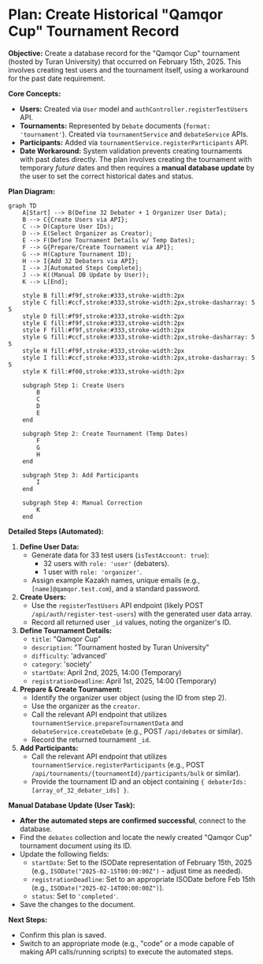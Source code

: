 # Plan: Create Historical "Qamqor Cup" Tournament Record

**Objective:** Create a database record for the "Qamqor Cup" tournament (hosted by Turan University) that occurred on February 15th, 2025. This involves creating test users and the tournament itself, using a workaround for the past date requirement.

**Core Concepts:**

*   **Users:** Created via `User` model and `authController.registerTestUsers` API.
*   **Tournaments:** Represented by `Debate` documents (`format: 'tournament'`). Created via `tournamentService` and `debateService` APIs.
*   **Participants:** Added via `tournamentService.registerParticipants` API.
*   **Date Workaround:** System validation prevents creating tournaments with past dates directly. The plan involves creating the tournament with temporary *future* dates and then requires a **manual database update** by the user to set the correct historical dates and status.

**Plan Diagram:**

```mermaid
graph TD
    A[Start] --> B(Define 32 Debater + 1 Organizer User Data);
    B --> C{Create Users via API};
    C --> D(Capture User IDs);
    D --> E(Select Organizer as Creator);
    E --> F(Define Tournament Details w/ Temp Dates);
    F --> G{Prepare/Create Tournament via API};
    G --> H(Capture Tournament ID);
    H --> I{Add 32 Debaters via API};
    I --> J[Automated Steps Complete];
    J --> K((Manual DB Update by User));
    K --> L[End];

    style B fill:#f9f,stroke:#333,stroke-width:2px
    style C fill:#ccf,stroke:#333,stroke-width:2px,stroke-dasharray: 5 5
    style D fill:#f9f,stroke:#333,stroke-width:2px
    style E fill:#f9f,stroke:#333,stroke-width:2px
    style F fill:#f9f,stroke:#333,stroke-width:2px
    style G fill:#ccf,stroke:#333,stroke-width:2px,stroke-dasharray: 5 5
    style H fill:#f9f,stroke:#333,stroke-width:2px
    style I fill:#ccf,stroke:#333,stroke-width:2px,stroke-dasharray: 5 5
    style K fill:#f00,stroke:#333,stroke-width:2px

    subgraph Step 1: Create Users
        B
        C
        D
        E
    end

    subgraph Step 2: Create Tournament (Temp Dates)
        F
        G
        H
    end

    subgraph Step 3: Add Participants
        I
    end

    subgraph Step 4: Manual Correction
        K
    end
```

**Detailed Steps (Automated):**

1.  **Define User Data:**
    *   Generate data for 33 test users (`isTestAccount: true`):
        *   32 users with `role: 'user'` (debaters).
        *   1 user with `role: 'organizer'`.
    *   Assign example Kazakh names, unique emails (e.g., `[name]@qamqor.test.com`), and a standard password.
2.  **Create Users:**
    *   Use the `registerTestUsers` API endpoint (likely POST `/api/auth/register-test-users`) with the generated user data array.
    *   Record all returned user `_id` values, noting the organizer's ID.
3.  **Define Tournament Details:**
    *   `title`: "Qamqor Cup"
    *   `description`: "Tournament hosted by Turan University"
    *   `difficulty`: 'advanced'
    *   `category`: 'society'
    *   `startDate`: April 2nd, 2025, 14:00 (Temporary)
    *   `registrationDeadline`: April 1st, 2025, 14:00 (Temporary)
4.  **Prepare & Create Tournament:**
    *   Identify the organizer user object (using the ID from step 2).
    *   Use the organizer as the `creator`.
    *   Call the relevant API endpoint that utilizes `tournamentService.prepareTournamentData` and `debateService.createDebate` (e.g., POST `/api/debates` or similar).
    *   Record the returned tournament `_id`.
5.  **Add Participants:**
    *   Call the relevant API endpoint that utilizes `tournamentService.registerParticipants` (e.g., POST `/api/tournaments/{tournamentId}/participants/bulk` or similar).
    *   Provide the tournament ID and an object containing `{ debaterIds: [array_of_32_debater_ids] }`.

**Manual Database Update (User Task):**

*   **After the automated steps are confirmed successful**, connect to the database.
*   Find the `debates` collection and locate the newly created "Qamqor Cup" tournament document using its ID.
*   Update the following fields:
    *   `startDate`: Set to the ISODate representation of February 15th, 2025 (e.g., `ISODate("2025-02-15T00:00:00Z")` - adjust time as needed).
    *   `registrationDeadline`: Set to an appropriate ISODate before Feb 15th (e.g., `ISODate("2025-02-14T00:00:00Z")`).
    *   `status`: Set to `'completed'`.
*   Save the changes to the document.

**Next Steps:**

*   Confirm this plan is saved.
*   Switch to an appropriate mode (e.g., "code" or a mode capable of making API calls/running scripts) to execute the automated steps.